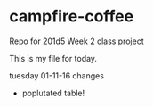 # campfire-coffee
Repo for 201d5 Week 2 class project

This is my file for today.

tuesday 01-11-16 changes
  - poplutated table!
